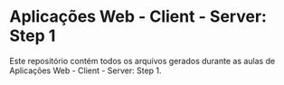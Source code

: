 # Aplicações Web - Client - Server: Step 1

Este repositório contém todos os arquivos gerados durante as aulas de Aplicações Web - Client - Server: Step 1.